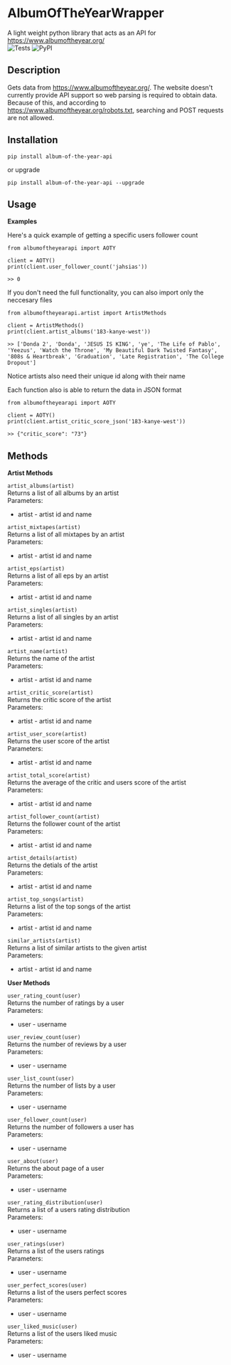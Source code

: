 # AlbumOfTheYearWrapper

A light weight python library that acts as an API for https://www.albumoftheyear.org/
<br>
![Tests](https://github.com/JahsiasWhite/AlbumOfTheYearAPI/workflows/Tests/badge.svg?branch=master)
<img alt="PyPI" src="https://img.shields.io/pypi/v/album-of-the-year-api">

## Description

Gets data from https://www.albumoftheyear.org/. The website doesn't currently provide API support so web parsing is required to obtain data. Because of this,
and according to https://www.albumoftheyear.org/robots.txt, searching and POST requests are not allowed. 

## Installation

```
pip install album-of-the-year-api
```
or upgrade
```
pip install album-of-the-year-api --upgrade
```

## Usage

**Examples**

Here's a quick example of getting a specific users follower count
```
from albumoftheyearapi import AOTY

client = AOTY()
print(client.user_follower_count('jahsias'))

>> 0
```

If you don't need the full functionality, you can also import only the neccesary files
```
from albumoftheyearapi.artist import ArtistMethods

client = ArtistMethods()
print(client.artist_albums('183-kanye-west'))

>> ['Donda 2', 'Donda', 'JESUS IS KING', 'ye', 'The Life of Pablo', 'Yeezus', 'Watch the Throne', 'My Beautiful Dark Twisted Fantasy', '808s & Heartbreak', 'Graduation', 'Late Registration', 'The College Dropout']
```
Notice artists also need their unique id along with their name

Each function also is able to return the data in JSON format
```
from albumoftheyearapi import AOTY

client = AOTY()
print(client.artist_critic_score_json('183-kanye-west'))

>> {"critic_score": "73"}
```

## Methods

**Artist Methods**

```artist_albums(artist)```
<br>Returns a list of all albums by an artist
<br>    Parameters:  
* artist - artist id and name

```artist_mixtapes(artist)```
<br>Returns a list of all mixtapes by an artist
<br>Parameters:  
* artist - artist id and name

```artist_eps(artist)```
<br>Returns a list of all eps by an artist
<br>Parameters:  
* artist - artist id and name

```artist_singles(artist)```
<br>Returns a list of all singles by an artist
<br>Parameters:  
* artist - artist id and name

```artist_name(artist)```
<br>Returns the name of the artist
<br>Parameters:  
* artist - artist id and name

```artist_critic_score(artist)```
<br>Returns the critic score of the artist
<br>Parameters:  
* artist - artist id and name

```artist_user_score(artist)```
<br>Returns the user score of the artist
<br>Parameters:  
* artist - artist id and name

```artist_total_score(artist)```
<br>Returns the average of the critic and users score of the artist
<br>Parameters:  
* artist - artist id and name

```artist_follower_count(artist)```
<br>Returns the follower count of the artist
<br>Parameters:  
* artist - artist id and name

```artist_details(artist)```
<br>Returns the detials of the artist
<br>Parameters:  
* artist - artist id and name

```artist_top_songs(artist)```
<br>Returns a list of the top songs of the artist
<br>Parameters:  
* artist - artist id and name

```similar_artists(artist)```
<br>Returns a list of similar artists to the given artist
<br>Parameters:  
* artist - artist id and name

**User Methods**

```user_rating_count(user)```
<br>Returns the number of ratings by a user
<br>Parameters:  
* user - username

```user_review_count(user)```
<br>Returns the number of reviews by a user
<br>Parameters:  
* user - username

```user_list_count(user)```
<br>Returns the number of lists by a user
<br>Parameters:  
* user - username

```user_follower_count(user)```
<br>Returns the number of followers a user has
<br>Parameters:  
* user - username

```user_about(user)```
<br>Returns the about page of a user
<br>Parameters:  
* user - username

```user_rating_distribution(user)```
<br>Returns a list of a users rating distribution
<br>Parameters:  
* user - username

```user_ratings(user)```
<br>Returns a list of the users ratings
<br>Parameters:  
* user - username

```user_perfect_scores(user)```
<br>Returns a list of the users perfect scores
<br>Parameters:  
* user - username

```user_liked_music(user)```
<br>Returns a list of the users liked music
<br>Parameters:  
* user - username
